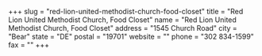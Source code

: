 +++
slug = "red-lion-united-methodist-church-food-closet"
title = "Red Lion United Methodist Church, Food Closet"
name = "Red Lion United Methodist Church, Food Closet"
address = "1545 Church Road"
city = "Bear"
state = "DE"
postal = "19701"
website = ""
phone = "302 834-1599"
fax = ""
+++
